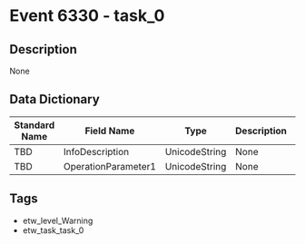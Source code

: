 # Event 6330 - task_0

## Description
None

## Data Dictionary
|Standard Name|Field Name|Type|Description|Sample Value|
|---|---|---|---|---|
|TBD|InfoDescription|UnicodeString|None|`None`|
|TBD|OperationParameter1|UnicodeString|None|`None`|

## Tags
* etw_level_Warning
* etw_task_task_0